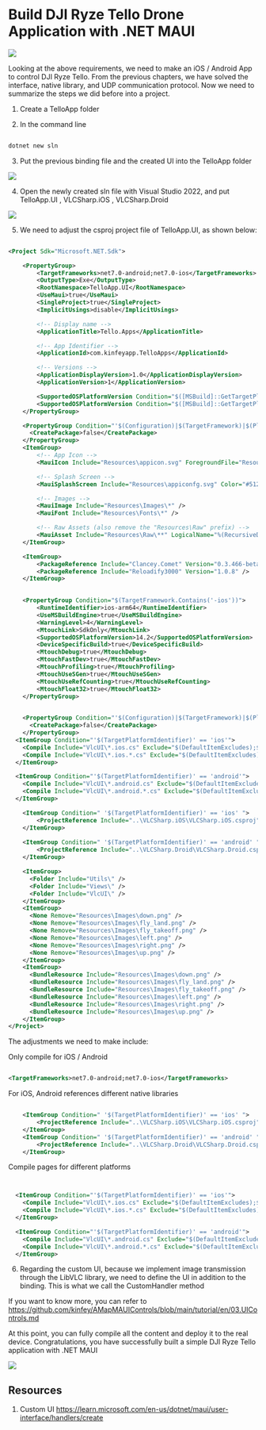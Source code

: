 # **Build DJI Ryze Tello Drone Application with .NET MAUI**

<img src="../imgs/05/01.jpg"/>

Looking at the above requirements, we need to make an iOS / Android App to control DJI Ryze Tello. From the previous chapters, we have solved the interface, native library, and UDP communication protocol. Now we need to summarize the steps we did before into a project.

1. Create a TelloApp folder

2. In the command line


```cmd

dotnet new sln

```

3. Put the previous binding file and the created UI into the TelloApp folder

<img src="../imgs/05/02.png"/>

4. Open the newly created sln file with Visual Studio 2022, and put TelloApp.UI , VLCSharp.iOS , VLCSharp.Droid

<img src="../imgs/05/03.png"/>

5. We need to adjust the csproj project file of TelloApp.UI, as shown below:


```xml

<Project Sdk="Microsoft.NET.Sdk">

	<PropertyGroup>
		<TargetFrameworks>net7.0-android;net7.0-ios</TargetFrameworks>
		<OutputType>Exe</OutputType>
		<RootNamespace>TelloApp.UI</RootNamespace>
		<UseMaui>true</UseMaui>
		<SingleProject>true</SingleProject>
		<ImplicitUsings>disable</ImplicitUsings>

		<!-- Display name -->
		<ApplicationTitle>Tello.Apps</ApplicationTitle>

		<!-- App Identifier -->
		<ApplicationId>com.kinfeyapp.TelloApps</ApplicationId>

		<!-- Versions -->
		<ApplicationDisplayVersion>1.0</ApplicationDisplayVersion>
		<ApplicationVersion>1</ApplicationVersion>

		<SupportedOSPlatformVersion Condition="$([MSBuild]::GetTargetPlatformIdentifier('$(TargetFramework)')) == 'ios'">14.2</SupportedOSPlatformVersion>
		<SupportedOSPlatformVersion Condition="$([MSBuild]::GetTargetPlatformIdentifier('$(TargetFramework)')) == 'android'">21.0</SupportedOSPlatformVersion>
	</PropertyGroup>

	<PropertyGroup Condition="'$(Configuration)|$(TargetFramework)|$(Platform)'=='Debug|net7.0-ios|AnyCPU'">
	  <CreatePackage>false</CreatePackage>
	</PropertyGroup>
	<ItemGroup>
		<!-- App Icon -->
		<MauiIcon Include="Resources\appicon.svg" ForegroundFile="Resources\appiconfg.svg" Color="#512BD4" />

		<!-- Splash Screen -->
		<MauiSplashScreen Include="Resources\appiconfg.svg" Color="#512BD4" BaseSize="128,128" />

		<!-- Images -->
		<MauiImage Include="Resources\Images\*" />
		<MauiFont Include="Resources\Fonts\*" />

		<!-- Raw Assets (also remove the "Resources\Raw" prefix) -->
		<MauiAsset Include="Resources\Raw\**" LogicalName="%(RecursiveDir)%(Filename)%(Extension)" />
	</ItemGroup>

	<ItemGroup>
		<PackageReference Include="Clancey.Comet" Version="0.3.466-beta" />
		<PackageReference Include="Reloadify3000" Version="1.0.8" />
	</ItemGroup>

  
	<PropertyGroup Condition="$(TargetFramework.Contains('-ios'))">
        <RuntimeIdentifier>ios-arm64</RuntimeIdentifier>
        <UseMSBuildEngine>true</UseMSBuildEngine>
        <WarningLevel>4</WarningLevel>
        <MtouchLink>SdkOnly</MtouchLink>
        <SupportedOSPlatformVersion>14.2</SupportedOSPlatformVersion>
        <DeviceSpecificBuild>true</DeviceSpecificBuild>
        <MtouchDebug>true</MtouchDebug>
        <MtouchFastDev>true</MtouchFastDev>
        <MtouchProfiling>true</MtouchProfiling>
        <MtouchUseSGen>true</MtouchUseSGen>
        <MtouchUseRefCounting>true</MtouchUseRefCounting>
        <MtouchFloat32>true</MtouchFloat32>
    </PropertyGroup> 

	
	<PropertyGroup Condition="'$(Configuration)|$(TargetFramework)|$(Platform)'=='Release|net7.0-ios|AnyCPU'">
	  <CreatePackage>false</CreatePackage>
	</PropertyGroup>
  <ItemGroup Condition="'$(TargetPlatformIdentifier)' == 'ios'">
    <Compile Include="VlcUI\*.ios.cs" Exclude="$(DefaultItemExcludes);$(DefaultExcludesInProjectFolder)" />
    <Compile Include="VlcUI\*.ios.*.cs" Exclude="$(DefaultItemExcludes);$(DefaultExcludesInProjectFolder)" />
  </ItemGroup>

  <ItemGroup Condition="'$(TargetPlatformIdentifier)' == 'android'">
    <Compile Include="VlcUI\*.android.cs" Exclude="$(DefaultItemExcludes);$(DefaultExcludesInProjectFolder)" />
    <Compile Include="VlcUI\*.android.*.cs" Exclude="$(DefaultItemExcludes);$(DefaultExcludesInProjectFolder)" />
  </ItemGroup>

    <ItemGroup Condition=" '$(TargetPlatformIdentifier)' == 'ios' ">
    	<ProjectReference Include="..\VLCSharp.iOS\VLCSharp.iOS.csproj" /> 
    </ItemGroup>
  
	<ItemGroup Condition=" '$(TargetPlatformIdentifier)' == 'android' ">
		<ProjectReference Include="..\VLCSharp.Droid\VLCSharp.Droid.csproj" /> 
	</ItemGroup>

	<ItemGroup>
	  <Folder Include="Utils\" />
	  <Folder Include="Views\" />
	  <Folder Include="VlcUI\" />
	</ItemGroup>
	<ItemGroup>
	  <None Remove="Resources\Images\down.png" />
	  <None Remove="Resources\Images\fly_land.png" />
	  <None Remove="Resources\Images\fly_takeoff.png" />
	  <None Remove="Resources\Images\left.png" />
	  <None Remove="Resources\Images\right.png" />
	  <None Remove="Resources\Images\up.png" />
	</ItemGroup>
	<ItemGroup>
	  <BundleResource Include="Resources\Images\down.png" />
	  <BundleResource Include="Resources\Images\fly_land.png" />
	  <BundleResource Include="Resources\Images\fly_takeoff.png" />
	  <BundleResource Include="Resources\Images\left.png" />
	  <BundleResource Include="Resources\Images\right.png" />
	  <BundleResource Include="Resources\Images\up.png" />
	</ItemGroup>
</Project>


```

The adjustments we need to make include:

 Only compile for iOS / Android

```xml

<TargetFrameworks>net7.0-android;net7.0-ios</TargetFrameworks>

```

 For iOS, Android references different native libraries


```xml

    <ItemGroup Condition=" '$(TargetPlatformIdentifier)' == 'ios' ">
    	<ProjectReference Include="..\VLCSharp.iOS\VLCSharp.iOS.csproj" /> 
    </ItemGroup>
	<ItemGroup Condition=" '$(TargetPlatformIdentifier)' == 'android' ">
		<ProjectReference Include="..\VLCSharp.Droid\VLCSharp.Droid.csproj" /> 
	</ItemGroup>

```

Compile pages for different platforms


```xml


  <ItemGroup Condition="'$(TargetPlatformIdentifier)' == 'ios'">
    <Compile Include="VlcUI\*.ios.cs" Exclude="$(DefaultItemExcludes);$(DefaultExcludesInProjectFolder)" />
    <Compile Include="VlcUI\*.ios.*.cs" Exclude="$(DefaultItemExcludes);$(DefaultExcludesInProjectFolder)" />
  </ItemGroup>

  <ItemGroup Condition="'$(TargetPlatformIdentifier)' == 'android'">
    <Compile Include="VlcUI\*.android.cs" Exclude="$(DefaultItemExcludes);$(DefaultExcludesInProjectFolder)" />
    <Compile Include="VlcUI\*.android.*.cs" Exclude="$(DefaultItemExcludes);$(DefaultExcludesInProjectFolder)" />
  </ItemGroup>

```

6. Regarding the custom UI, because we implement image transmission through the LibVLC library, we need to define the UI in addition to the binding. This is what we call the CustomHandler method

If you want to know more, you can refer to https://github.com/kinfey/AMapMAUIControls/blob/main/tutorial/en/03.UIControls.md


At this point, you can fully compile all the content and deploy it to the real device. Congratulations, you have successfully built a simple DJI Ryze Tello application with .NET MAUI

<img src="./../imgs/05/04.png">

## **Resources**

1. Custom UI https://learn.microsoft.com/en-us/dotnet/maui/user-interface/handlers/create
